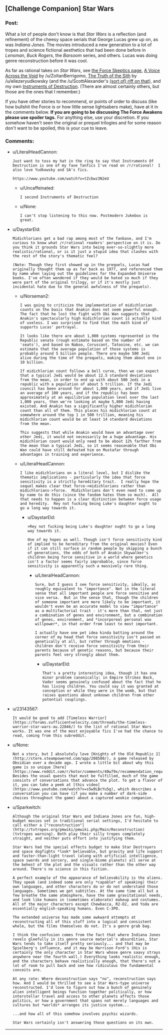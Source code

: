 ## [Challenge Companion] Star Wars

### Post:

What a lot of people don't know is that *Star Wars* is a reflection (and refinement) of the cheesy space serials that George Lucas grew up on, as was *Indiana Jones*. The movies introduced a new generation to a lot of tropes and science fictional aesthetics that had been done before in *Lensman*, *Buck Rogers*, the *Barsoom* series, and others. Lucas was doing genre reconstruction before it was cool.

As far as rational takes on *Star Wars*, see [the Force Skeptics page](http://www.rogermwilcox.com/force_skeptics.html), [A Voice Across the Void](https://www.fanfiction.net/s/10740793/1/A-Voice-Across-the-Void) by /u/ZoltanBerrigomo, [The Truth of the Sith](https://www.facebook.com/yudkowsky/posts/10153845777444228) by /u/eliezeryudkowsky (and the /u/ScottAlexander's [(sort of) riff on that](http://slatestarscratchpad.tumblr.com/post/137859922776/sort-of-inspired-by-this-story-master)), and my own [Instruments of Destruction](https://www.fanfiction.net/s/11685932/1/Instruments-of-Destruction). (There are almost certainly others, but those are the ones that I remember.)

If you have other stories to recommend, or points of order to discuss (like how bullshit the Force is or how little sense lightsabers make), have at it in the comments below. **If you are going to be discussing The Force Awakens please use spoiler tags.** For anything else, use your discretion. If you somehow haven't seen the original or prequel trilogies and for some reason don't want to be spoiled, this is your cue to leave.

### Comments:

- u/LiteralHeadCannon:
  ```
  Just want to toss my hat in the ring to say that Instruments Of Destruction is one of my fave fanfics I've read on /r/rational!  I also love Yudkowsky and SA's fics.

  https://www.youtube.com/watch?v=tZcbwz3N2eU
  ```

  - u/Uncaffeinated:
    ```
    I second Instruments of Destruction
    ```

  - u/None:
    ```
    I can't stop listening to this now. Postmodern Jukebox is great.
    ```

- u/DaystarEld:
  ```
  Midichlorians get a bad rap among most of the fanbase, and I'm curious to know what /r/rational readers' perspective on it is. Do you think it grounds Star Wars into being ever-so-slightly more realistic/rational, or is it just a stupid idea that clashes with the rest of the story's thematic feel? 

  (Note: Though they first showed up in the prequels, Lucas had originally thought them up as far back as 1977, and referenced them by name when laying out the guidelines for the Expanded Universe books. I've often wondered if they would be hated so much if they were part of the original trilogy, or if it's mostly just incidental hate due to the general awfulness of the prequels).
  ```

  - u/Norseman2:
    ```
    I was going to criticize the implementation of midichlorian counts on the basis that Anakin does not seem powerful enough. The fact that he lost the fight with Obi Wan suggests that Anakin's spectacularly high midichlorian count is actually kind of useless. I was surprised to find that the math kind of supports Lucas' portrayal.

    It looks like there are about 1,000 systems represented in the Republic senate (rough estimate based on the number of 'seats'), and based on Naboo, Coruscant, Tatooine, etc. we can estimate that the average population of those systems is probably around 5 billion people. There are maybe 500 Jedi alive during the time of the prequels, making them about one in 10 billion.

    If midichlorian count follows a bell curve, then we can expect that a typical Jedi would be about 12.5 standard deviations from the mean, in order to end up with about 500 Jedi in a republic with a population of about 5 trillion. If the Jedi council has been around for about 1,000 years, and if Jedi live an average of 100 years, and if the republic has been approximately at an equilibrium population level over the last 1,000 years, then we're looking at maybe 5,000 Jedi having existed. And Anakin has a significantly higher midichlorian count than all of them. This places his midichlorian count at somewhere around the top 1 in 500 trillion, meaning his midichlorian count would be at least 14 standard deviations from the mean.

    This suggests that while Anakin would have an advantage over other Jedi, it would not necessarily be a huge advantage. His midichlorian count would only need to be about 12% farther from the mean than a typical Jedi, so it seems reasonable that Obi Wan could have still defeated him on Mustafar through advantages in training and experience.
    ```

  - u/LiteralHeadCannon:
    ```
    I like midichlorians on a literal level, but I dislike the thematic implications - particularly the idea that force sensitivity is a strictly hereditary trait.  I really hope the sequel makes clear that force->midichlorians rather than midichlorians->force.  Midichlorians don't even need to come up by name to do this (since the fandom hates them so much).  All that needs to happen is a clear distinction between force usage and heredity.  Rey not fucking being Luke's daughter ought to go a long way towards it.
    ```

    - u/DaystarEld:
      ```
      >Rey not fucking being Luke's daughter ought to go a long way towards it.

      One of my hopes as well. Though isn't force sensitivity kind of implied to be hereditary from the original movies? Even if it can still surface in random people by skipping a bunch of generations, the odds of both of Anakin Skywalker's children being force sensitive in a world where genetics isn't a factor seems fairly improbable, since force sensitivity is apparently such a massively rare thing.
      ```

      - u/LiteralHeadCannon:
        ```
        Sure, but I guess I see force sensitivity, ideally, as roughly equivalent to "importance". Not in the literal sense that all important people are force sensitive and vice versa.  But in the sense that, though the children of someone important are more likely to be important, it wouldn't even be an accurate model to view "importance" as a multifactorial trait - it's more than that, not just a combination of genes and environment, but a combination of genes, environment, and *incorporeal personal woo willpower*, in that order from least to most important.

        I actually have one pet idea kinda batting around the corner of my head that force sensitivity isn't passed on genetically at all, but rather through emotions - children don't receive force sensitivity from their parents because of genetic reasons, but because their parents feel very strongly about them.
        ```

        - u/DaystarEld:
          ```
          That's a pretty interesting idea, though it has one minor problem canonically: in Empire Strikes Back, Vader seems genuinely confused about the fact that he has living children. You could say it was granted at conception or while they were in the womb, but that raises questions about unknown children from other potential couplings.
          ```

- u/23143567:
  ```
  It would be good to add [Timeless Warrior](https://forums.sufficientvelocity.com/threads/the-timeless-warrior-star-wars-au.22846/) to the list of rational Star Wars works. It was one of the most enjoyable fics I've had the chance to read, coming from this subreddit.
  ```

- u/None:
  ```
  Not a story, but I absolutely love [Knights of the Old Republic 2](http://store.steampowered.com/app/208580/), a game released by Obsidian over a decade ago. I wrote a little bit about why this game is so unique [here](https://www.reddit.com/r/kotor/comments/40w79x/recommendation_request_what_are_star_wars_stories/). Besides the usual quests that must be fulfilled, much of the game consists of conversations that advance the plot. To get a flavor of it, you can take a peek at [this video](https://www.youtube.com/watch?v=s5w9LBcYu5g), which describes a conversation you can have (if you make a number of dark-side choices throughout the game) about a captured wookie companion.
  ```

- u/Sparkwitch:
  ```
  Although the original Star Wars and Indiana Jones are fun, high-budget movies set in traditional serial settings, I'd hesitate to call either a ["reconstruction"](http://tvtropes.org/pmwiki/pmwiki.php/Main/Reconstruction) (tvtropes warning). Both play their silly tropes completely straight, and neither puts effort into justifying them.

  Star Wars had the special effects budget to make Star Destroyers and space dogfights *look* believable, but gravity and life support and faster-than-light travel (along with artificial intelligence, space swords and sorcery, and single-biome planets) all serve at the behest of the plot and the visuals rather than the other way around. There's no science in this fiction.

  A perfect example of the appearance of believability is the aliens. They speak (and indeed some are only *capable* of speaking) their own languages, and other characters do or do not understand those languages. Sometimes we get subtitles. At the same time all but a few breathe the same atmosphere, have the same gravitational needs, and look like humans in (sometimes elaborate) makeup and costumes. All of the major characters except Chewbacca, R2-D2, and Yoda are essentially english-speaking humans. Even C-3PO.

  The extended universe has made some awkward attempts at reconstructing all of this stuff into a logical and consistent whole, but the films themselves do not. It's a genre grab bag.

  I think the confusion comes from the fact that where Indiana Jones revels gleefully in its genre source material's absurdities, Star Wars tends to take itself pretty seriously... and that may be Spielberg's influence, and it may be Harrison Ford's (His is certainly the only character in Star Wars whose genre saavy strays anywhere near the fourth wall.) Everything looks realistic enough, and the characters behave realistically enough, that there's not a lot of room to pull back and see how ridiculous the fundamental conceits are.

  At any rate: Where deconstruction says "no", reconstruction says how. And I would be thrilled to see a Star Wars-type universe reconstructed. I'd love to figure out how a bunch of genuinely alien intelligent beings function together politically, or how interstellar travel and access to other planets affects those politics, or how a government that spans not merely languages and cultures but *worlds* arranges its justice system...

  ...and how all of this somehow involves psychic wizards.

  Star Wars certainly isn't answering those questions on its own.
  ```

---

